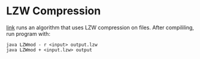 # LZW Compression

[link](LZWmod.java) runs an algorithm that uses LZW compression on files. After compililing, run program with:

```
java LZWmod - r <input> output.lzw
java LZWmod + <input.lzw> output
```